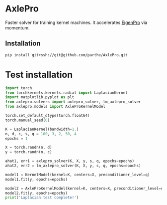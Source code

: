 # AxlePro
Faster solver for training kernel machines. It accelerates [EigenPro](https://github.com/EigenPro/EigenPro-pytorch) via momentum.

## Installation
```
pip install git+ssh://git@github.com/parthe/AxlePro.git
```

# Test installation

```python
import torch
from torchkernels.kernels.radial import LaplacianKernel
import matplotlib.pyplot as plt
from axlepro.solvers import axlepro_solver, lm_axlepro_solver
from axlepro.models import AxleProKernelModel

torch.set_default_dtype(torch.float64)
torch.manual_seed(0)

K = LaplacianKernel(bandwidth=1.)
n, d, c, s, q = 100, 3, 2, 50, 4
epochs = 1

X = torch.randn(n, d)
y = torch.randn(n, c)

ahat1, err1 = axlepro_solver(K, X, y, s, q, epochs=epochs)
ahat2, err2 = lm_axlepro_solver(K, X, y, s, q, epochs=epochs)

model1 = KernelModel(kernel=K, centers=X, preconditioner_level=q)
model1.fit(y, epochs=epochs)

model2 = AxleProKernelModel(kernel=K, centers=X, preconditioner_level=q, nystrom_size=s)
model2.fit(y, epochs=epochs)
print('Laplacian test complete!')
```
